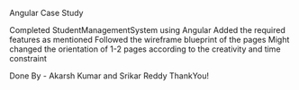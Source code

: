 Angular Case Study

Completed StudentManagementSystem using Angular
Added the required features as mentioned
Followed the wireframe blueprint of the pages
Might changed the orientation of 1-2 pages according to the creativity and time constraint

Done By - Akarsh Kumar and Srikar Reddy
ThankYou!
